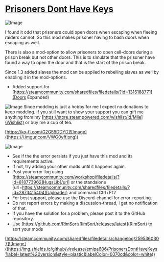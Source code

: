 # [Prisoners Dont Have Keys](https://steamcommunity.com/sharedfiles/filedetails/?id=2595360307)

![Image](https://i.imgur.com/iCj5o7O.png)

I found it odd that prisoners could open doors when escaping when fleeing raiders cannot. 
So this mod makes prisoner having to bash doors when escaping as well.

There is also a mod-option to allow prisoners to open cell-doors during a prison break but not other doors. This is to simulate that the prisoner have found a way to open the door and that is the start of the prison break.

Since 1.3 added slaves the mod can be applied to rebelling slaves as well by enabling it in the mod-options.

- Added support for [https://steamcommunity.com/sharedfiles/filedetails/?id=1316188771](Doors Expanded)
	
![Image](https://i.imgur.com/Ds0rBAD.png)
Since modding is just a hobby for me I expect no donations to keep modding. If you still want to show your support you can gift me anything from my [https://store.steampowered.com/wishlist/id/Mlie](Wishlist) or buy me a cup of tea.

[https://ko-fi.com/G2G55DDYD]![Image]((https://i.imgur.com/VWG0yff.png))

![Image](https://i.imgur.com/5xwDG6H.png)


-  See if the the error persists if you just have this mod and its requirements active.
-  If not, try adding your other mods until it happens again.
-  Post your error-log using [https://steamcommunity.com/workshop/filedetails/?id=818773962]HugsLib[/url] or the standalone [url=https://steamcommunity.com/sharedfiles/filedetails/?id=2873415404](Uploader) and command Ctrl+F12
-  For best support, please use the Discord-channel for error-reporting.
-  Do not report errors by making a discussion-thread, I get no notification of that.
-  If you have the solution for a problem, please post it to the GitHub repository.
-  Use [https://github.com/RimSort/RimSort/releases/latest](RimSort) to sort your mods



[https://steamcommunity.com/sharedfiles/filedetails/changelog/2595360307]![Image]((https://img.shields.io/github/v/release/emipa606/PrisonersDontHaveKeys?label=latest%20version&style=plastic&labelColor=0070cd&color=white))
